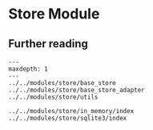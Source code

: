 # Store Module

## Further reading
```{toctree}
---
maxdepth: 1
---
../../modules/store/base_store
../../modules/store/base_store_adapter
../../modules/store/utils

../../modules/store/in_memory/index
../../modules/store/sqlite3/index
```